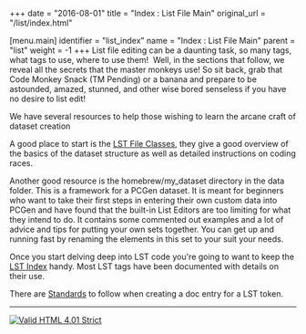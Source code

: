 +++
date = "2016-08-01"
title = "Index : List File Main"
original_url = "/list/index.html"

[menu.main]
    identifier = "list_index"
    name = "Index : List File Main"
    parent = "list"
        weight = -1
+++
List file editing can be a daunting task, so many tags, what tags to
use, where to use them!  Well, in the sections that follow, we reveal
all the secrets that the master monkeys use! So sit back, grab that Code
Monkey Snack (TM Pending) or a banana and prepare to be astounded,
amazed, stunned, and other wise bored senseless if you have no desire to
list edit!

We have several resources to help those wishing to learn the arcane
craft of dataset creation

A good place to start is the [LST File
Classes](/list/lst-file-class/lst-file-class_index.html), they give a good overview of
the basics of the dataset structure as well as detailed instructions on
coding races.

Another good resource is the homebrew/my\_dataset directory in the data
folder. This is a framework for a PCGen dataset. It is meant for
beginners who want to take their first steps in entering their own
custom data into PCGen and have found that the built-in List Editors are
too limiting for what they intend to do. It contains some commented out
examples and a lot of advice and tips for putting your own sets
together. You can get up and running fast by renaming the elements in
this set to your suit your needs.

Once you start delving deep into LST code you're going to want to keep
the [LST Index](/navlistindex.html) handy. Most LST tags have been
documented with details on their use.

There are [Standards](/standards.html) to follow when creating a doc
entry for a LST token.

------------------------------------------------------------------------

[![Valid HTML 4.01
Strict](../images/system/valid-html401.png)](http://validator.w3.org/check?uri=referer)

